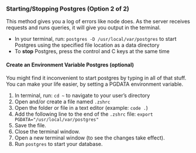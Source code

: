 
### Starting/Stopping Postgres (Option 2 of 2)

This method gives you a log of errors like node does. As the server receives requests and runs queries, it will give you output in the terminal.

- In your terminal, run: `postgres -D /usr/local/var/postgres` to start Postgres using the specified file location as a data directory
- To **stop** Postgres, press the control and C keys at the same time


#### Create an Environment Variable Postgres (optional)

You might find it inconvenient to start postgres by typing in all of that stuff. You can make your life easier, by setting a PGDATA environment variable.

1. In terminal, run: `cd ~` to navigate to your user’s directory
2. Open and/or create a file named `.zshrc`
2. Open the folder or file in a text editor (example: `code .`)
3. Add the following line to the end of the `.zshrc` file: 
    `export PGDATA="/usr/local/var/postgres"`
4. Save the file.
5. Close the terminal window.
6. Open a new terminal window (to see the changes take effect).
7. Run `postgres` to start your database.